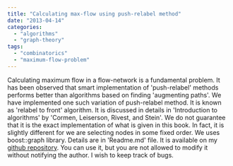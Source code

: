 ```yaml
---
title: "Calculating max-flow using push-relabel method"
date: "2013-04-14"
categories: 
  - "algorithms"
  - "graph-theory"
tags: 
  - "combinatorics"
  - "maximum-flow-problem"
---
```


Calculating maximum flow in a flow-network is a fundamental problem. It has been observed that smart implementation of 'push-relabel' methods performs better than algorithms based on finding 'augmenting paths'. We have implemented one such variation of push-relabel method. It is known as 'relabel to front' algorithm. It is discussed in details in 'Introduction to algorithms' by 'Cormen, Leiserson, Rivest, and Stein'. We do not guarantee that it is the exact implementation of what is given in this book. In fact, it is slightly different for we are selecting nodes in some fixed order. We uses boost::graph library. Details are in 'Readme.md' file. It is available on my [github repository](http://github.com/dilawar/algorithms/tree/master/Push_relabel). You can use it, but you are not allowed to modify it without notifying the author. I wish to keep track of bugs.
